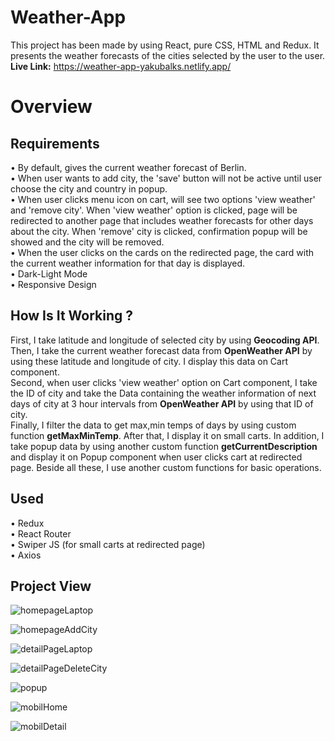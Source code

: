 # Weather-App
This project has been made by using React, pure CSS, HTML and Redux. It presents the weather forecasts of the cities selected by the user to the user.  </br>
<b>Live Link:</b> https://weather-app-yakubalks.netlify.app/
# Overview
##  Requirements
• By default, gives the current weather forecast of Berlin. </br>
• When user wants to add city, the 'save' button will not be active until user choose the city and country in popup. </br>
• When user clicks menu icon on cart, will see two options 'view weather' and 'remove city'. When 'view  weather' option is clicked, page will be redirected to another page that includes weather forecasts for other days about the city. When 'remove' city is  clicked, confirmation popup will be showed and the city will be removed.  </br>
• When the user clicks on the cards on the redirected page, the card with the current weather information for that day is displayed. </br>
• Dark-Light Mode </br>
• Responsive Design </br>
## How Is It Working ? 
First, I take latitude and longitude of selected city by using <b>Geocoding API</b>. Then, I take the current weather forecast data from <b>OpenWeather API</b> by using these latitude and longitude of city. I display this data on Cart component. </br>
Second, when user clicks 'view weather' option on Cart component, I take the ID of city and take the Data containing the weather information of next days of city at 3 hour intervals from <b>OpenWeather API</b> by using that ID of city. </br>
Finally, I filter the data to get max,min temps of days by using custom function <b>getMaxMinTemp</b>. After that, I display it on small carts. In addition, I take popup data by using another custom function <b>getCurrentDescription</b> and display it on Popup component when user clicks cart at redirected page. Beside all these, I use another custom functions for basic operations. </br>

##  Used
• Redux </br>
• React Router  </br>
• Swiper JS (for small carts at redirected page) </br>
• Axios </br>

## Project View

![homepageLaptop](https://user-images.githubusercontent.com/97192201/190512023-3da8884a-0a64-4e24-a693-28cc78f094f5.jpg)

![homepageAddCity](https://user-images.githubusercontent.com/97192201/190512213-0daa3207-2578-439e-bcca-b20e86b655a2.jpg)

![detailPageLaptop](https://user-images.githubusercontent.com/97192201/190512157-b95d432d-bd7c-48d5-8648-7aaf6bf015ac.jpg)

![detailPageDeleteCity](https://user-images.githubusercontent.com/97192201/190512267-892d21dc-3ec8-4715-a3f2-25f985245e33.jpg)

![popup](https://user-images.githubusercontent.com/97192201/190512336-3cface7c-872e-4afb-9203-f5bc03d8c6ce.jpg)

![mobilHome](https://user-images.githubusercontent.com/97192201/190512352-90f03045-963d-491e-90d4-50f5b252ae50.jpg)

![mobilDetail](https://user-images.githubusercontent.com/97192201/190512374-7c737768-9a0e-4b84-8c99-ecfd9c487412.jpg)


